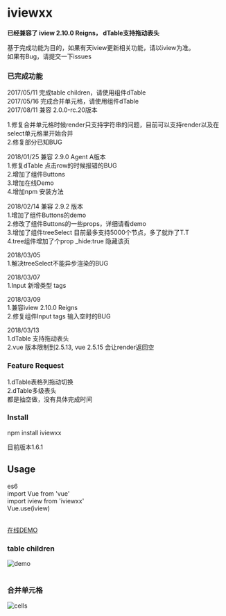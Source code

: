 # iviewxx
**已经兼容了 iview 2.10.0 Reigns， dTable支持拖动表头**  <br />


基于完成功能为目的，如果有天iview更新相关功能，请以iview为准。 <br />
如果有Bug，请提交一下issues <br />

### 已完成功能
2017/05/11 完成table children，请使用组件dTable <br />
2017/05/16 完成合并单元格，请使用组件dTable <br />
2017/08/11 兼容  2.0.0-rc.20版本<br />

1.修复合并单元格时候render只支持字符串的问题，目前可以支持render以及在select单元格里开始合并<br />
2.修复部分已知BUG

2018/01/25 兼容 2.9.0 Agent A版本<br />
1.修复dTable 点击row的时候报错的BUG <br />
2.增加了组件Buttons <br />
3.增加在线Demo <br />
4.增加npm 安装方法 <br />

2018/02/14  兼容 2.9.2 版本<br />
1.增加了组件Buttons的demo<br />
2.修改了组件Buttons的一些props，详细请看demo<br />
3.增加了组件treeSelect 目前最多支持5000个节点，多了就炸了T.T<br />
4.tree组件增加了个prop _hide:true  隐藏该页<br />

2018/03/05<br />
1.解决treeSelect不能异步渲染的BUG

2018/03/07<br />
1.Input 新增类型 tags<br />

2018/03/09<br />
1.兼容iview 2.10.0 Reigns <br />
2.修复组件Input tags 输入空时的BUG

2018/03/13<br />
1.dTable 支持拖动表头 <br />
2.vue 版本限制到2.5.13, vue 2.5.15 会让render返回空

###  Feature Request
1.dTable表格列拖动切换 <br />
2.dTable多级表头 <br />
都是抽空做，没有具体完成时间

### Install
npm install iviewxx<br />

目前版本1.6.1

## Usage
es6<br />
import Vue from 'vue'<br />
import iview from 'iviewxx'<br />
Vue.use(iview)<br /><br />


[在线DEMO](http://www.deancheng.com:82/#/dTable)


### table children
![demo](http://7xjfvt.com1.z0.glb.clouddn.com/123.png?123)
<br /><br />

### 合并单元格

![cells](http://7xjfvt.com1.z0.glb.clouddn.com/cells.png)












